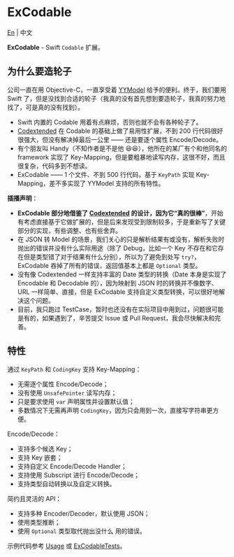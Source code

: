 # ExCodable

[En](./) | 中文

**ExCodable** - Swift `Codable` 扩展。

## 为什么要造轮子

公司一直在用 Objective-C，一直享受着 [YYModel](https://github.com/ibireme/YYModel) 给予的便利。终于，我们要用 Swift 了，但是没找到合适的轮子（我真的没有首先想到要造轮子，我真的努力地找了，可是真的没有找到）。
- Swift 内置的 Codable 用着有点麻烦，否则也就不会有各种轮子了。
- [Codextended](https://github.com/JohnSundell/Codextended) 在 Codable 的基础上做了易用性扩展，不到 200 行代码很好很强大，但没有解决掉最后一公里 —— 还是要逐个属性 Encode/Decode。
- 有个朋友叫 Handy（不知作者是不是他 😆😆），他所在的某厂有个和他同名的 framework 实现了 Key-Mapping，但是要粗暴地读写内存，这很不好，而且很复杂，代码多到不想读。
- ExCodable —— 1 个文件、不到 500 行代码，基于 `KeyPath` 实现 Key-Mapping，差不多实现了 YYModel 支持的所有特性。

**插播声明**：
- **ExCodable 部分地借鉴了 [Codextended](https://github.com/JohnSundell/Codextended) 的设计，因为它“真的很棒”**，开始有考虑直接基于它做扩展的，但是后来发现受到限制较多，于是重新写了关键部分的实现，有些调整、也有些舍弃。
- 在 JSON 转 Model 的场景，我们关心的只是解析结果有或没有，解析失败时抛出的错误并没有什么实际用途（除了 Debug，比如一个 Key 不存在和它存在但是类型错了对于结果有什么分别），所以为了避免到处写 `try?`，ExCodable 吞掉了所有的错误，返回值基本上都是 `Optional` 类型。
- 没有像 Codextended 一样支持丰富的 Date 类型的转换（Date 本身是实现了 Encodable 和 Decodable 的），因为映射到 JSON 时的转换并不像数字、URL 一样简单、直接，但是 ExCodable 支持自定义类型转换，可以很好地解决这个问题。
- 目前，我只跑过 TestCase，暂时也还没有在实际项目中用到过，问题很可能是有的，如果遇到了，辛苦提交 Issue 或 Pull Request，我会尽快解决和完善。

## 特性

通过 `KeyPath` 和 `CodingKey` 支持 Key-Mapping：
- 无需逐个属性 Encode/Decode；
- 没有使用 `UnsafePointer` 读写内存；
- 只是要求使用 `var` 声明属性并设置默认值；
- 多数情况下无需再声明 `CodingKey`，因为只会用到一次，直接写字符串更方便。

Encode/Decode：
- 支持多个候选 Key；
- 支持 Key 嵌套；
- 支持自定义 Encode/Decode Handler；
- 支持使用 Subscript 进行 Encode/Decode；
- 支持类型自动转换以及自定义转换。

简约且灵活的 API：
- 支持多种 Encoder/Decoder，默认使用 JSON；
- 使用类型推断；
- 使用 `Optional` 类型取代抛出没什么 用的错误。

示例代码参考 [Usage](./#usage) 或 [ExCodableTests](./Tests/ExCodableTests/ExCodableTests.swift)。
